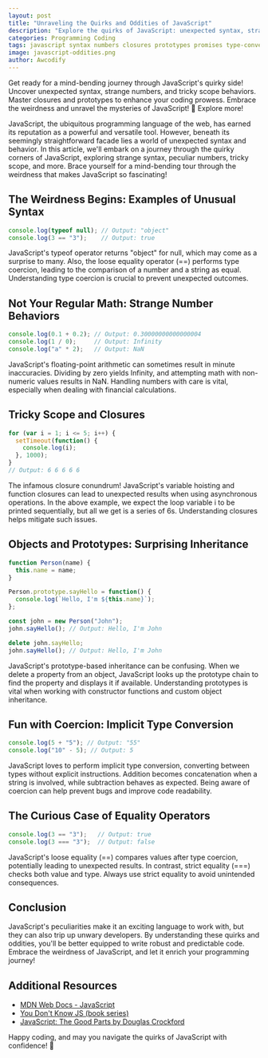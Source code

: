 ```yaml
---
layout: post
title: "Unraveling the Quirks and Oddities of JavaScript"
description: "Explore the quirks of JavaScript: unexpected syntax, strange numbers, tricky scope, and more. Unravel the mysteries and enhance your coding journey with confidence. Discover now!"
categories: Programming Coding
tags: javascript syntax numbers closures prototypes promises type-conversion programming coding software-engineering
image: javascript-oddities.png
author: Awcodify
---
```

Get ready for a mind-bending journey through JavaScript's quirky side! Uncover unexpected syntax, strange numbers, and tricky scope behaviors. Master closures and prototypes to enhance your coding prowess. Embrace the weirdness and unravel the mysteries of JavaScript! 🚀 Explore more!
<!--more-->
<span class="dropcap">J</span>avaScript, the ubiquitous programming language of the web, has earned its reputation as a powerful and versatile tool. However, beneath its seemingly straightforward facade lies a world of unexpected syntax and behavior. In this article, we'll embark on a journey through the quirky corners of JavaScript, exploring strange syntax, peculiar numbers, tricky scope, and more. Brace yourself for a mind-bending tour through the weirdness that makes JavaScript so fascinating!

## The Weirdness Begins: Examples of Unusual Syntax

```javascript
console.log(typeof null); // Output: "object"
console.log(3 == "3");    // Output: true
```
JavaScript's typeof operator returns "object" for null, which may come as a surprise to many. Also, the loose equality operator (==) performs type coercion, leading to the comparison of a number and a string as equal. Understanding type coercion is crucial to prevent unexpected outcomes.

## Not Your Regular Math: Strange Number Behaviors

```javascript
console.log(0.1 + 0.2); // Output: 0.30000000000000004
console.log(1 / 0);     // Output: Infinity
console.log("a" * 2);   // Output: NaN
```
JavaScript's floating-point arithmetic can sometimes result in minute inaccuracies. Dividing by zero yields Infinity, and attempting math with non-numeric values results in NaN. Handling numbers with care is vital, especially when dealing with financial calculations.

## Tricky Scope and Closures

```javascript
for (var i = 1; i <= 5; i++) {
  setTimeout(function() {
    console.log(i);
  }, 1000);
}
// Output: 6 6 6 6 6
```

The infamous closure conundrum! JavaScript's variable hoisting and function closures can lead to unexpected results when using asynchronous operations. In the above example, we expect the loop variable i to be printed sequentially, but all we get is a series of 6s. Understanding closures helps mitigate such issues.

## Objects and Prototypes: Surprising Inheritance

```javascript
function Person(name) {
  this.name = name;
}

Person.prototype.sayHello = function() {
  console.log(`Hello, I'm ${this.name}`);
};

const john = new Person("John");
john.sayHello(); // Output: Hello, I'm John

delete john.sayHello;
john.sayHello(); // Output: Hello, I'm John
```
JavaScript's prototype-based inheritance can be confusing. When we delete a property from an object, JavaScript looks up the prototype chain to find the property and displays it if available. Understanding prototypes is vital when working with constructor functions and custom object inheritance.

## Fun with Coercion: Implicit Type Conversion

```javascript
console.log(5 + "5"); // Output: "55"
console.log("10" - 5); // Output: 5
```
JavaScript loves to perform implicit type conversion, converting between types without explicit instructions. Addition becomes concatenation when a string is involved, while subtraction behaves as expected. Being aware of coercion can help prevent bugs and improve code readability.

## The Curious Case of Equality Operators
```javascript
console.log(3 == "3");   // Output: true
console.log(3 === "3");  // Output: false
```

JavaScript's loose equality (==) compares values after type coercion, potentially leading to unexpected results. In contrast, strict equality (===) checks both value and type. Always use strict equality to avoid unintended consequences.

## Conclusion

JavaScript's peculiarities make it an exciting language to work with, but they can also trip up unwary developers. By understanding these quirks and oddities, you'll be better equipped to write robust and predictable code. Embrace the weirdness of JavaScript, and let it enrich your programming journey!

## Additional Resources

- [MDN Web Docs - JavaScript](https://developer.mozilla.org/en-US/docs/Web/JavaScript)
- [You Don't Know JS (book series)](https://github.com/getify/You-Dont-Know-JS)
- [JavaScript: The Good Parts by Douglas Crockford](https://www.amazon.com/JavaScript-Good-Parts-Douglas-Crockford/dp/0596517742)

Happy coding, and may you navigate the quirks of JavaScript with confidence! 🚀
